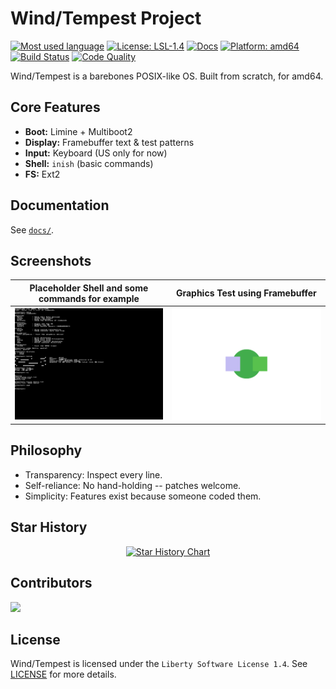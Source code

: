 # Wind/Tempest Project

[![Most used language](https://img.shields.io/github/languages/top/wind-tempest/wind?logo=c&label=)](https://github.com/wind-tempest/wind/tree/main)
[![License: LSL-1.4](https://img.shields.io/badge/license-LSL-blue.svg)](LICENSE)
[![Docs](https://img.shields.io/badge/docs-available-brightgreen.svg)](docs/Main.md)
[![Platform: amd64](https://img.shields.io/badge/platform-amd64-lightgrey.svg)]()
[![Build Status](https://github.com/wind-tempest/wind/actions/workflows/build.yml/badge.svg?branch=main)](https://github.com/wind-tempest/wind/actions/workflows/build.yml?branch=main)
[![Code Quality](https://app.codacy.com/project/badge/Grade/7e4e0ee89b95461baf590c1ab5f96b20)](https://app.codacy.com/gh/wind-tempest/wind/dashboard?utm_source=gh&utm_medium=referral&utm_content=&utm_campaign=Badge_grade)

Wind/Tempest is a barebones POSIX-like OS. Built from scratch, for amd64.

## Core Features

- **Boot:** Limine + Multiboot2
- **Display:** Framebuffer text & test patterns
- **Input:** Keyboard (US only for now)
- **Shell:** `inish` (basic commands)
- **FS:** Ext2

## Documentation

See [`docs/`](docs/Main.md).

## Screenshots

| Placeholder Shell and some commands for example  | Graphics Test using Framebuffer  |
| ------------------------------------------------ | -------------------------------- |
| ![1](share/screenshots/1.png)                    | ![2](share/screenshots/2.png)    |

## Philosophy

- Transparency: Inspect every line.
- Self-reliance: No hand-holding -- patches welcome.
- Simplicity: Features exist because someone coded them.

## Star History

<p align="center">
  <a href="https://star-history.com/#wind-tempest/wind&Date">
    <img alt="Star History Chart" src="https://api.star-history.com/svg?repos=wind-tempest/wind&type=Date&theme=dark" onerror="this.src='https://api.star-history.com/svg?repos=wind-tempest/wind&type=Date'" />
  </a>
</p>

## Contributors

<a href="https://github.com/wind-tempest/wind/graphs/contributors">
  <img src="https://contrib.rocks/image?repo=wind-tempest/wind" />
</a>

## License

Wind/Tempest is licensed under the `Liberty Software License 1.4`. See [LICENSE](LICENSE) for more details.
